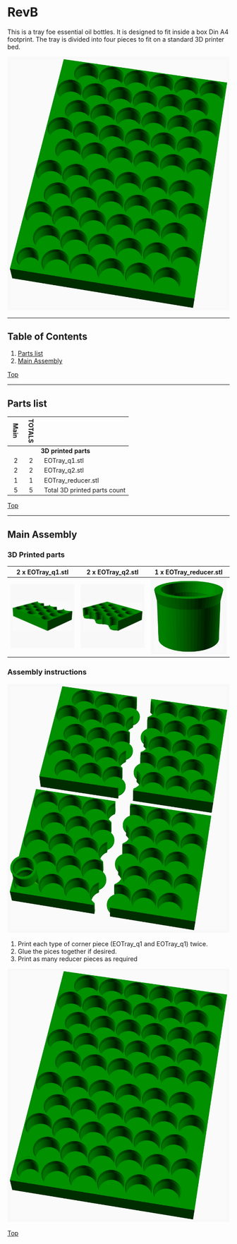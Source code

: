 <a name="TOP"></a>
# RevB
This is a tray foe essential oil bottles. It is designed to fit inside a box
Din A4 footprint. The tray is divided into four pieces to fit on a standard 
3D printer bed.

![Main Assembly](assemblies/main_assembled.png)


---
## Table of Contents
1. [Parts list](#Parts_list)
1. [Main Assembly](#main_assembly)

[Top](#TOP)

---
<a name="Parts_list"></a>
## Parts list
| <span style="writing-mode: vertical-rl; text-orientation: mixed;">Main</span> | <span style="writing-mode: vertical-rl; text-orientation: mixed;">TOTALS</span> |  |
|---:|---:|:---|
|  | | **3D printed parts** |
| &nbsp;&nbsp;2&nbsp; |  &nbsp;&nbsp;2&nbsp; | &nbsp;&nbsp;EOTray_q1.stl |
| &nbsp;&nbsp;2&nbsp; |  &nbsp;&nbsp;2&nbsp; | &nbsp;&nbsp;EOTray_q2.stl |
| &nbsp;&nbsp;1&nbsp; |  &nbsp;&nbsp;1&nbsp; | &nbsp;&nbsp;EOTray_reducer.stl |
| &nbsp;&nbsp;5&nbsp; | &nbsp;&nbsp;5&nbsp; | &nbsp;&nbsp;Total 3D printed parts count |

[Top](#TOP)

---
<a name="main_assembly"></a>
## Main Assembly
### 3D Printed parts

| 2 x EOTray_q1.stl | 2 x EOTray_q2.stl | 1 x EOTray_reducer.stl |
|---|---|---|
| ![EOTray_q1.stl](stls/EOTray_q1.png) | ![EOTray_q2.stl](stls/EOTray_q2.png) | ![EOTray_reducer.stl](stls/EOTray_reducer.png) 



### Assembly instructions
![main_assembly](assemblies/main_assembly.png)

1. Print each type of corner piece (EOTray_q1 and EOTray_q1) twice.
2. Glue the pices together if desired.
3. Print as many reducer pieces as required 

![main_assembled](assemblies/main_assembled.png)

[Top](#TOP)
